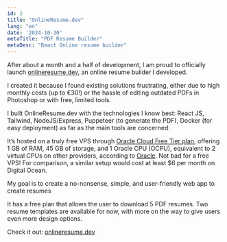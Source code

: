 ```yaml
---
id: 2
title: "OnlineResume.dev"
lang: "en"
date: '2024-10-30'
metaTitle: "PDF Resume Builder"
metaDesc: "React Online resume builder"
---
```


After about a month and a half of development, I am proud to  officially launch [onlineresume.dev](https://www.onlineresume.dev/), an online resume builder I developed.
 
I created it because I found existing solutions frustrating, either due to high monthly costs (up to €30!) or the hassle of editing outdated PDFs in Photoshop or with free, limited tools.

I built OnlineResume.dev with the technologies I know best: React JS, Tailwind, NodeJS/Express, Puppeteer (to generate the PDF), Docker (for easy deployment) as far as the main tools are concerned.

It’s hosted on a truly free VPS through [Oracle Cloud Free Tier plan](https://www.oracle.com/cloud/free/), offering 1 GB of RAM, 45 GB of storage, and 1 Oracle CPU (OCPU), equivalent to 2 virtual CPUs on other providers, according to [Oracle](https://blogs.oracle.com/cloud-infrastructure/post/vcpu-and-ocpu-pricing-information). Not bad for a free VPS! For comparison, a similar setup would cost at least $6 per month on Digital Ocean.

My goal is to create a no-nonsense, simple, and user-friendly web app to create resumes

It has a free plan that allows the user to download 5 PDF resumes. Two resume templates are available for now, with more on the way to give users even more design options.

Check it out: [onlineresume.dev](https://www.onlineresume.dev/)